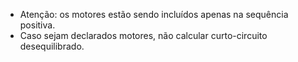 - Atenção: os motores estão sendo incluídos apenas na sequência positiva.
- Caso sejam declarados motores, não calcular curto-circuito desequilibrado.

